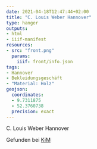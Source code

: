 ```yaml
---
date: 2021-04-18T12:47:44+02:00
title: "C. Louis Weber Hannover"
type: hanger
outputs:
- html
- iiif-manifest
resources:
- src: "front.png"
  params:
    iiif: front/info.json
tags:
- Hannover
- Bekleidungsgeschäft
- "Material: Holz"
geojson:
  coordinates:
  - 9.7311875
  - 52.3760738
  precision: exact
---
```


C. Louis Weber Hannover

<div class="source">Gefunden bei <a href="https://www.neue-arbeit-brockensammlung.de/geschaefte/zweigstelle-kim/">KiM</a></div>
